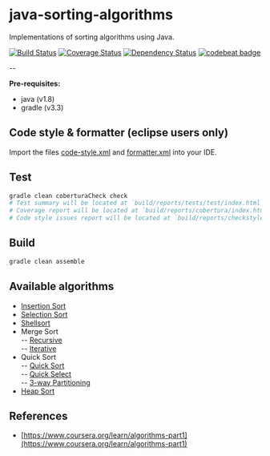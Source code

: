 # java-sorting-algorithms
Implementations of sorting algorithms using Java.

[![Build Status](https://travis-ci.org/marioluan/java-sorting-algorithms.svg?branch=master)](https://travis-ci.org/marioluan/java-sorting-algorithms)
[![Coverage Status](https://coveralls.io/repos/github/marioluan/java-sorting-algorithms/badge.svg?branch=master)](https://coveralls.io/github/marioluan/java-sorting-algorithms?branch=master)
[![Dependency Status](https://www.versioneye.com/user/projects/58858fedb194d4003d528a95/badge.svg?style=flat-square)](https://www.versioneye.com/user/projects/58858fedb194d4003d528a95)
[![codebeat badge](https://codebeat.co/badges/382c573f-2c4e-4827-8b9d-6849394414f0)](https://codebeat.co/projects/github-com-marioluan-java-sorting-algorithms)

--

**Pre-requisites:**
- java (v1.8)
- gradle (v3.3)

## Code style & formatter (eclipse users only)
Import the files [code-style.xml](code-style.xml) and [formatter.xml](formatter.xml) into your IDE.

## Test
```bash
gradle clean coberturaCheck check
# Test summary will be located at `build/reports/tests/test/index.html`
# Coverage report will be located at `build/reports/cobertura/index.html`.
# Code style issues report will be located at `build/reports/checkstyle/main.html`
```

## Build
```bash
gradle clean assemble
```

## Available algorithms
- [Insertion Sort](https://github.com/marioluan/java-sorting-algorithms/blob/master/src/main/java/io/github/marioluan/algorithms/sorting/InsertionSort.java)
- [Selection Sort](https://github.com/marioluan/java-sorting-algorithms/blob/master/src/main/java/io/github/marioluan/algorithms/sorting/SelectionSort.java)
- [Shellsort](https://github.com/marioluan/java-sorting-algorithms/blob/master/src/main/java/io/github/marioluan/algorithms/sorting/ShellSort.java)
- Merge Sort  
-- [Recursive](https://github.com/marioluan/java-sorting-algorithms/blob/master/src/main/java/io/github/marioluan/algorithms/sorting/MergeSortRecursive.java)  
-- [Iterative](https://github.com/marioluan/java-sorting-algorithms/blob/master/src/main/java/io/github/marioluan/algorithms/sorting/MergeSortIterative.java)
- Quick Sort    
-- [Quick Sort](https://github.com/marioluan/java-sorting-algorithms/blob/master/src/main/java/io/github/marioluan/algorithms/sorting/QuickSort.java)  
-- [Quick Select](https://github.com/marioluan/java-sorting-algorithms/blob/master/src/main/java/io/github/marioluan/algorithms/sorting/QuickSelect.java)  
-- [3-way Partitioning](https://github.com/marioluan/java-sorting-algorithms/blob/master/src/main/java/io/github/marioluan/algorithms/sorting/ThreeWayQuickSort.java)  
- [Heap Sort](https://github.com/marioluan/java-sorting-algorithms/blob/master/src/main/java/io/github/marioluan/algorithms/sorting/HeapSort.java)  

## References
- [https://www.coursera.org/learn/algorithms-part1](https://www.coursera.org/learn/algorithms-part1)
